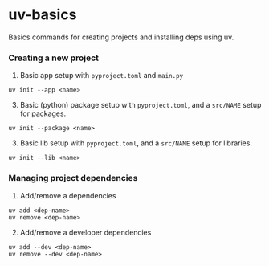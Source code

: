 # uv-basics

Basics commands for creating projects and installing deps using uv.

### Creating a new project

1. Basic app setup with `pyproject.toml` and `main.py`

```
uv init --app <name>
```

3. Basic (python) package setup with `pyproject.toml`, and a `src/NAME` setup for packages.

```
uv init --package <name>
```

3. Basic lib setup with `pyproject.toml`, and a `src/NAME` setup for libraries.

```
uv init --lib <name>
```

### Managing project dependencies

1. Add/remove a dependencies

```
uv add <dep-name>
uv remove <dep-name>
```

2. Add/remove a developer dependencies

```
uv add --dev <dep-name>
uv remove --dev <dep-name>
```
